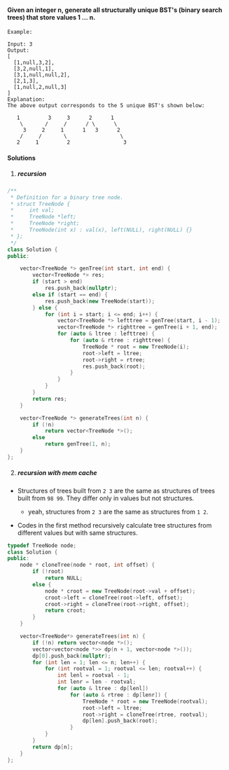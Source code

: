 #### Given an integer n, generate all structurally unique BST's (binary search trees) that store values 1 ... n.

```
Example:

Input: 3
Output:
[
  [1,null,3,2],
  [3,2,null,1],
  [3,1,null,null,2],
  [2,1,3],
  [1,null,2,null,3]
]
Explanation:
The above output corresponds to the 5 unique BST's shown below:

   1         3     3      2      1
    \       /     /      / \      \
     3     2     1      1   3      2
    /     /       \                 \
   2     1         2                 3
```


#### Solutions

1. ##### recursion

```c++
/**
 * Definition for a binary tree node.
 * struct TreeNode {
 *     int val;
 *     TreeNode *left;
 *     TreeNode *right;
 *     TreeNode(int x) : val(x), left(NULL), right(NULL) {}
 * };
 */
class Solution {
public:

    vector<TreeNode *> genTree(int start, int end) {
        vector<TreeNode *> res;
        if (start > end)
            res.push_back(nullptr);
        else if (start == end) {
            res.push_back(new TreeNode(start));
        } else {
            for (int i = start; i <= end; i++) {
                vector<TreeNode *> lefttree = genTree(start, i - 1);
                vector<TreeNode *> righttree = genTree(i + 1, end);
                for (auto & ltree : lefttree) {
                    for (auto & rtree : righttree) {
                        TreeNode * root = new TreeNode(i);
                        root->left = ltree;
                        root->right = rtree;
                        res.push_back(root);
                    }
                }
            }
        }
        return res;
    }

    vector<TreeNode *> generateTrees(int n) {
        if (!n)
            return vector<TreeNode *>();
        else
            return genTree(1, n);
    }
};
```


2. ##### recursion with mem cache

- Structures of trees built from `2 3` are the same as structures of trees built from `98 99`. They differ only in values but not structures.
    - yeah, structures from `2 3` are the same as structures from `1 2`.

- Codes in the first method recursively calculate tree structures from different values but with same structures.

```c++
typedef TreeNode node;
class Solution {
public:
    node * cloneTree(node * root, int offset) {
        if (!root)
            return NULL;
        else {
            node * croot = new TreeNode(root->val + offset);
            croot->left = cloneTree(root->left, offset);
            croot->right = cloneTree(root->right, offset);
            return croot;
        }
    }

    vector<TreeNode*> generateTrees(int n) {
        if (!n) return vector<node *>();
        vector<vector<node *>> dp(n + 1, vector<node *>());
        dp[0].push_back(nullptr);
        for (int len = 1; len <= n; len++) {
            for (int rootval = 1; rootval <= len; rootval++) {
                int lenl = rootval - 1;
                int lenr = len - rootval;
                for (auto & ltree : dp[lenl])
                    for (auto & rtree : dp[lenr]) {
                        TreeNode * root = new TreeNode(rootval);
                        root->left = ltree;
                        root->right = cloneTree(rtree, rootval);
                        dp[len].push_back(root);
                    }
            }
        }
        return dp[n];
    }
};
```